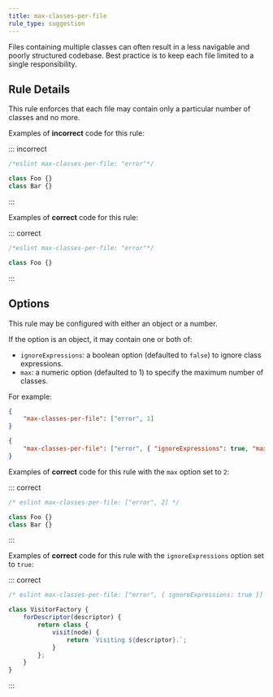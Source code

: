 ```yaml
---
title: max-classes-per-file
rule_type: suggestion
---
```


Files containing multiple classes can often result in a less navigable
and poorly structured codebase. Best practice is to keep each file
limited to a single responsibility.

## Rule Details

This rule enforces that each file may contain only a particular number
of classes and no more.

Examples of **incorrect** code for this rule:

::: incorrect

```js
/*eslint max-classes-per-file: "error"*/

class Foo {}
class Bar {}
```

:::

Examples of **correct** code for this rule:

::: correct

```js
/*eslint max-classes-per-file: "error"*/

class Foo {}
```

:::

## Options

This rule may be configured with either an object or a number.

If the option is an object, it may contain one or both of:

-   `ignoreExpressions`: a boolean option (defaulted to `false`) to ignore class expressions.
-   `max`: a numeric option (defaulted to 1) to specify the maximum number of classes.

For example:

```json
{
    "max-classes-per-file": ["error", 1]
}
```

```json
{
    "max-classes-per-file": ["error", { "ignoreExpressions": true, "max": 2 }]
}
```

Examples of **correct** code for this rule with the `max` option set to `2`:

::: correct

```js
/* eslint max-classes-per-file: ["error", 2] */

class Foo {}
class Bar {}
```

:::

Examples of **correct** code for this rule with the `ignoreExpressions` option set to `true`:

::: correct

```js
/* eslint max-classes-per-file: ["error", { ignoreExpressions: true }] */

class VisitorFactory {
    forDescriptor(descriptor) {
        return class {
            visit(node) {
                return `Visiting ${descriptor}.`;
            }
        };
    }
}
```

:::
